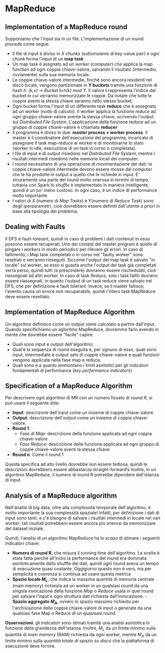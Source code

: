 # MapReduce

## Implementation of a MapReduce round

Supponiamo che l'input sia in un file. L'implementazione di un round procede come segue:

- Il file di input è diviso in _X chunks_ (sottoinsieme di key-value pair) e ogni _chunk_ forma l'input di un **map task**
- Un map task è assgnato ad un _worker_ (computer) che applica la map function ad ogni coppia chiave-valore, salvando il risultato (intermedio, ovviamente) sulla sua memoria locale.
- Le coppie chiave-valore intermedie, finché sono ancora residenti nel disco locale, vengono partizionate in **Y buckets** tramite una funzione di hash _h: (k,v) -> Bucket **i**=h(k) mod Y_. Il valore **i** rappresenta l'indice del bucket in cui verranno memorizzate le coppie. Da notare che tutte le coppie aventi la stessa chiave saranno nello stesso bucket;
- Ogni bucket forma l'input di un differente task **reduce** che è assegnato ad un worker (nodo di calcolo).
  Il worker applica la funzione _reduce_ ad ogni gruppo chiave-valore avente la stessa chiave, scrivendo l'output sul _Distributed File System_. L'applicazione della funzione reduce ad un gruppo di coppie chiave-valore è chiamata **reducer**
- Il programma è diviso in due: **master process** e **worker process**. Il master è il coordinatore dell'esecuzione del programma, incaricato di assegnare il task map-reduce ai worker e di monitorarne lo stato (worker in idle, esecuzione di un task in corso o completata).
- I file di input e di output risiedono nel _Distributed File System_, mentre i risultati intermedi risiedono nelle memorie locali dei computer.
- I round necessitano di una operazione di movimentazione dei dati: le coppie chiave-valore intermedie devono essere mosse dal computer che le ha prodotte in output a quello che le richiede in input. E' sicuramente una parte del round molto onerosa in termini di tempo, tuttavia con Spark lo _shuffle_ è implementato in maniera intelligente, quindi è un po' meno costoso. In ogni caso, è un indice di performance molto importante
- I valori di _X_ (numero di _Map Tasks_) e Y(numero di _Reduce Task_) sono degli iperparametri, cioè dovrebbero essere definiti dall'utente _a priori_ in base alla tipologia del problema.

## Dealing with Faults

Il DFS è fault-tolerant, quindi in caso di problemi i dati contenuti in esso possono essere recuperati. Uno dei compiti del master program è quello di pingare i _workers_ in modo periodico per rilevare gli errori. In caso di fallimento, i Map task completati o in corso nel "faulty worker" sono resettati e verranno rieseguiti. Siccome l'output del map task è salvato "in locale" sul worker, se esso si guasta anche l'output dei task già completati verrà perso, quindi tutti (a prescindere) dovranno essere rischedulati, cioè riassegnati ad altri worker.
In caso di task _Reduce_, solo i task falliti dovrano essere riassegnati, in quanto l'output di un task reduce viene salvato nel DFS, che per definizione è fault tolerant.
Invece, se il master fallisce, l'evento causa un errore non recuperabile, quindi l'intero task MapReduce deve essere resettato.

## Implementation of MapReduce Algorithm

Un algoritmo definisce come un output viene calcolato a partire dall'input. Quando specifichiamo un agloritmo MapReduce, dovremmo farlo avendo in mente che dovrebbe essere "facile" capire:

- Quali sono input e output dell'algoritmo;
- Qual'è la sequenza di round eseguita e, per ognuno di esso, quali sono input, intermediate e output sets di coppie chiave-valore e quali funzioni vengono applicate nella fase map e reduce.
- Quali sono e a quanto ammontano i limiti asintotici per gli indicatori fondamentali di performance (_key performance indicators_)

## Specification of a MapReduce Algorithm

Per descrivere ogni algoritmo di MR con un numero fissato di round _R_, si può usare il seguente stile:

- **Input**: descrizone dell'input come un insieme di coppie chiave-valore.
- **Output**: descrizione dell'output come un insieme di coppie chiave-valore.
- **Round 1**:
  - _Fase di Map_: descrizione della funzione applicata ad ogni coppia chiave-valore
  - _Fase Reduce_: descrizione della funzione applicata ad ogni gruppo di coppie chiave-valore aventi la stessa chiave
- **Round n**: Come il round 1

Questa specifica ad alto livello dovrebbe non essere tediosa, quindi le descrizioni dovrebbero essere abbastanza straight-forward!s
Inoltre, in un algoritmo MapReduce, il numero di round _R_ potrebbe dipendere dall'istanza di input.

## Analysis of a MapReduce algorithm

Nell'analisi di big data, oltre alla complessità temporale dell'algoritmo, è molto importante la sua complessità spaziale! Infatti, per definizione i dati di input sono tanti, e c'è bisogno di salvare i risultati intermedi in locale nei vari worker; tali risultati potrebbero essere ancora più onerosi da memorizzare del dataset iniziale.

Quindi, l'analisi di un algoritmo MapReduce ha lo scopo di stimare i seguenti indicatori chiave:

- **Numero di round R**, che misura il running time dell'algoritmo. La scelta è stata fatta perché all'inizio la performance del round era dominata asintoticamente dallo shuffle dei dati, quindi ogni round aveva un tempo di esecuzione quasi costante. Oggigiorno questo non è vero, ma per semplicità e coerenza si continua ad usare questa metrica
- **Spazio locale $M_L$**, che indica la massima quantità di memoria centrale (main memory) richiesta ad un worker in un qualsiasi round da una singola invocazione della funzione _Map_ o _Reduce_ usata in quel round per salvare l'input e ogni struttura dati richiesta dall'invocazione. -**Spazio aggregato $M_A$**, ovvero lo spazio massimo richiesto per l'archiviazione delle coppie chiave-valore di input o generate da una qualsiasi fase Map o Reduce di un quasisasi round.

**Osservazioni**: gli indicatori sono stimati tramite una analisi asintotica in funzione della grandezza dell'istanza. Inoltre, $M_L$ da un limite minimo sulla quantità di _main memory_ (RAM) richiesta da ogni worker, mentre $M_A$ da un limite minimo sulla _quantità totale di spazio su disco_ che la piattaforma di esecuzione deve fornire.
